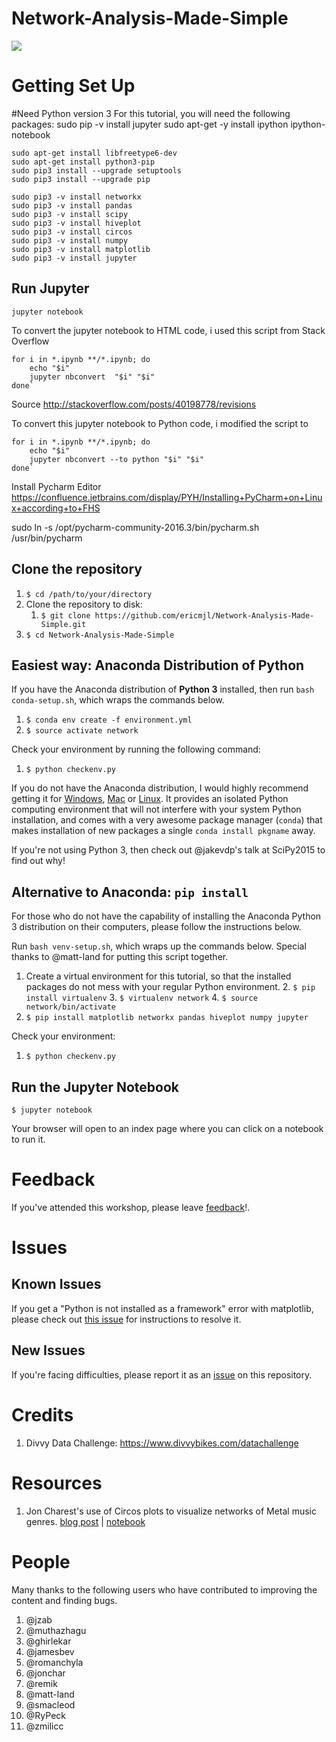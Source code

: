 Network-Analysis-Made-Simple
============================

![](images/custom-logo.png)

# Getting Set Up
#Need Python version 3
    For this tutorial, you will need the following packages:
    sudo pip -v install jupyter
    sudo apt-get -y install ipython ipython-notebook

    sudo apt-get install libfreetype6-dev
    sudo apt-get install python3-pip
    sudo pip3 install --upgrade setuptools
    sudo pip3 install --upgrade pip

    sudo pip3 -v install networkx
    sudo pip3 -v install pandas
    sudo pip3 -v install scipy
    sudo pip3 -v install hiveplot
    sudo pip3 -v install circos
    sudo pip3 -v install numpy
    sudo pip3 -v install matplotlib
    sudo pip3 -v install jupyter

## Run Jupyter

    jupyter notebook

To convert the jupyter notebook to HTML code, i used this script from Stack Overflow

    for i in *.ipynb **/*.ipynb; do 
        echo "$i"
        jupyter nbconvert  "$i" "$i"
    done`
Source http://stackoverflow.com/posts/40198778/revisions

To convert this jupyter notebook to Python code, i modified the script to 

    for i in *.ipynb **/*.ipynb; do 
        echo "$i"
        jupyter nbconvert --to python "$i" "$i"
    done`
    
Install Pycharm Editor
https://confluence.jetbrains.com/display/PYH/Installing+PyCharm+on+Linux+according+to+FHS

sudo ln -s /opt/pycharm-community-2016.3/bin/pycharm.sh /usr/bin/pycharm

## Clone the repository

1. `$ cd /path/to/your/directory`
1. Clone the repository to disk:
    1. `$ git clone https://github.com/ericmjl/Network-Analysis-Made-Simple.git`
1. `$ cd Network-Analysis-Made-Simple`

## Easiest way: Anaconda Distribution of Python

If you have the Anaconda distribution of **Python 3** installed, then run `bash conda-setup.sh`, which wraps the commands below.

1. `$ conda env create -f environment.yml`
1. `$ source activate network`

Check your environment by running the following command:

1. `$ python checkenv.py`

If you do not have the Anaconda distribution, I would highly recommend getting it for [Windows][2], [Mac][3] or [Linux][4]. It provides an isolated Python computing environment that will not interfere with your system Python installation, and comes with a very awesome package manager (`conda`) that makes installation of new packages a single `conda install pkgname` away.

If you're not using Python 3, then check out @jakevdp's talk at SciPy2015 to find out why!

## Alternative to Anaconda: `pip install`

For those who do not have the capability of installing the Anaconda Python 3 distribution on their computers, please follow the instructions below.

Run `bash venv-setup.sh`, which wraps up the commands below. Special thanks to @matt-land for putting this script together.

1. Create a virtual environment for this tutorial, so that the installed packages do not mess with your regular Python environment.
    2. `$ pip install virtualenv`
    3. `$ virtualenv network`
    4. `$ source network/bin/activate`
5. `$ pip install matplotlib networkx pandas hiveplot numpy jupyter`

Check your environment:

1. `$ python checkenv.py`

## Run the Jupyter Notebook

    $ jupyter notebook

Your browser will open to an index page where you can click on a notebook to run it.

# Feedback

If you've attended this workshop, please leave [feedback][7]!.

# Issues

## Known Issues

If you get a "Python is not installed as a framework" error with matplotlib, please check out [this issue][8] for instructions to resolve it.

## New Issues

If you're facing difficulties, please report it as an [issue][1] on this repository.

# Credits

1. Divvy Data Challenge: https://www.divvybikes.com/datachallenge

# Resources

1. Jon Charest's use of Circos plots to visualize networks of Metal music genres. [blog post][5] | [notebook][6]

# People

Many thanks to the following users who have contributed to improving the content and finding bugs.

1. @jzab
2. @muthazhagu
3. @ghirlekar
4. @jamesbev
5. @romanchyla
1. @jonchar
2. @remik
2. @matt-land
3. @smacleod
4. @RyPeck
5. @zmilicc

[1]: https://github.com/ericmjl/Network-Analysis-Made-Simple/issues
[2]: http://repo.continuum.io/archive/Anaconda3-4.0.0-Windows-x86_64.exe
[3]: http://repo.continuum.io/archive/Anaconda3-4.0.0-MacOSX-x86_64.pkg
[4]: http://repo.continuum.io/archive/Anaconda3-4.0.0-Linux-x86_64.sh
[5]: http://jonchar.net/2016/05/20/exploring-metal-subgenres-with-python.html
[6]: http://jonchar.net/notebooks/MA-Exploratory-Analysis#Enter-the-Circos-plot
[7]: https://ericma1.typeform.com/to/aCljQl
[8]: https://github.com/ericmjl/Network-Analysis-Made-Simple/issues/8
